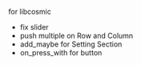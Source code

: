 for libcosmic

- fix slider
- push multiple on Row and Column
- add_maybe for Setting Section
- on_press_with for button